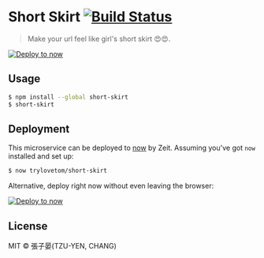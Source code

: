 # Short Skirt [![Build Status](https://travis-ci.org/trylovetom/short-skirt.svg?branch=master)](https://travis-ci.org/trylovetom/short-skirt)

> Make your url feel like girl's short skirt 😍😍.

[![Deploy to now](https://deploy.now.sh/static/button.svg)](https://deploy.now.sh/?repo=https://github.com/trylovetom/short-skirt)


## Usage

```bash
$ npm install --global short-skirt
$ short-skirt
```


## Deployment

This microservice can be deployed to [now](https://zeit.co/now) by Zeit.
Assuming you've got `now` installed and set up:

```bash
$ now trylovetom/short-skirt
```

Alternative, deploy right now without even leaving the browser:

[![Deploy to now](https://deploy.now.sh/static/button.svg)](https://deploy.now.sh/?repo=https://github.com/trylovetom/short-skirt)


## License

MIT © 張子晏(TZU-YEN, CHANG)
